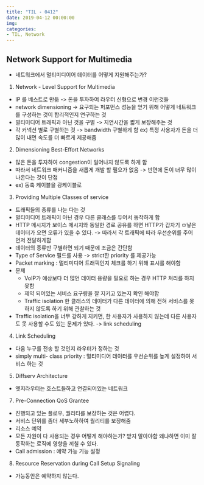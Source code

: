 ```yaml
---
title: "TIL - 0412"
date: 2019-04-12 00:00:00
img:
categories:
- TIL, Network
---
```


## Network Support for Multimedia
- 네트워크에서 멀티미디이어 데이터를 어떻게 지원해주는가?

1. Network - Level Support for Multimedia
- IP 를 베스트로 만듦 -> 돈을 투자하여 라우터 신형으로 변경 이런것들
- network dimensioning -> 요구되는 퍼포먼스 성능을 얻기 위해 어떻게 네트워크를 구성하는 것이 합리적인지 연구하는 것
- 멀티미디어 트래픽과 아닌 것을 구별 -> 지연시간을 짧게 보장해주는 것
- 각 커넥션 별로 구별하는 것 -> bandwidth 구별하게 함 ex) 특정 사용자가 돈을 더 많이 내면 속도를 더 빠르게 제공해줌

2. Dimensioning Best-Effort Networks
- 많은 돈을 투자하여 congestion이 일어나지 않도록 하게 함
- 따라서 네트워크 매커니즘을 새롭게 개발 할 필요가 없음 -> 반면에 돈이 너무 많이 나온다는 것이 단점
- ex) 동축 케이블을 광케이블로

3. Providing Multiple Classes of service
- 트래픽들의 종류를 나눈 다는 것
- 멀티미디어 트래픽이 아닌 경우 다른 클래스를 두어서 동작하게 함
- HTTP 메시지가 보이스 메시지와 동일한 경로 공유를 하면 HTTP가 갑자기 ㅁ낳은 데이터가 오면 오류가 있을 수 있다. -> 따라서 각 트래픽에 따라 우선순위를 주어 먼저 전달하게함
- 데이터의 종류만 구별하면 되기 때문에 조금은 간단함
- Type of Service 필드를 사용 -> strict한 priority 를 제공가능
- Packet marking : 멀티미디어 트래픽인지 체크를 하기 위해 표시를 해야함
- 문제
    - VoIP가 예상보다 더 많언 데이터 용량을 필요로 하는 경우 HTTP 처리를 하지 못함
    - 제약 되어있는 서비스 요구량을 잘 지키고 있는지 확인 해야함
    - Traffic isolation 한 클래스의 데이터가 다른 데이터에 의해 전혀 서비스를 못하지 않도록 하기 위해 관찰하는 것
-  Traffic isolation을 너무 강하게 지키면, 한 사용자가 사용하지 않는데 다른 사용자도 못 사용할 수도 있는 문제가 있다. -> link scheduling

4. Link Scheduling
- 다음 누구를 전송 할 것인지 라우터가 정하는 것
- simply multi- class priority : 멀티미디어 데이터를 우선순위를 높게 설정하여 서비스 하는 것

5. Diffserv Architecture
- 엣지라우터는 호스트들하고 연결되어있는 네트워크

7. Pre-Connection QoS Grantee
- 진행되고 있는 플로우, 퀄리티를 보장하는 것은 어렵다.
- 서비스 단위를 좀더 세부노하하여 퀄리티를 보장해줌
- 리소스 예약
- 모든 자원이 다 사용되는 경우 어떻게 해야하는가? 받지 말아야함 왜냐하면 이미 잘 동작하는 로직에 영향을 끼칠 수 있다.
- Call admission : 예약 가능 기능 설정

8. Resource Reservation during Call Setup Signaling
- 가능동안은 예약하지 않는다.
